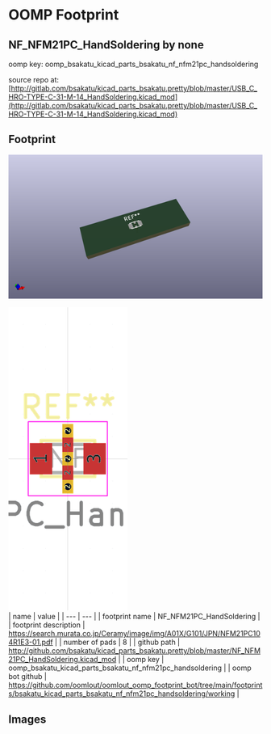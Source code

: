 # OOMP Footprint  
## NF_NFM21PC_HandSoldering  by none  
  
oomp key: oomp_bsakatu_kicad_parts_bsakatu_nf_nfm21pc_handsoldering  
  
source repo at: [http://gitlab.com/bsakatu/kicad_parts_bsakatu.pretty/blob/master/USB_C_HRO-TYPE-C-31-M-14_HandSoldering.kicad_mod](http://gitlab.com/bsakatu/kicad_parts_bsakatu.pretty/blob/master/USB_C_HRO-TYPE-C-31-M-14_HandSoldering.kicad_mod)  
## Footprint  
  
[![working_kicad_pcb_3d.png](working_kicad_pcb_3d_600.png)](working_kicad_pcb_3d.png)  
  
[![working.png](working_600.png)](working.png)  
| name | value | 
| --- | --- | 
| footprint name | NF_NFM21PC_HandSoldering | 
| footprint description | https://search.murata.co.jp/Ceramy/image/img/A01X/G101/JPN/NFM21PC104R1E3-01.pdf | 
| number of pads | 8 | 
| github path | http://github.com/bsakatu/kicad_parts_bsakatu.pretty/blob/master/NF_NFM21PC_HandSoldering.kicad_mod | 
| oomp key | oomp_bsakatu_kicad_parts_bsakatu_nf_nfm21pc_handsoldering | 
| oomp bot github | https://github.com/oomlout/oomlout_oomp_footprint_bot/tree/main/footprints/bsakatu_kicad_parts_bsakatu_nf_nfm21pc_handsoldering/working | 
## Images  
